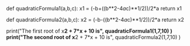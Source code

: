 def  quadraticFormula1(a,b,c):
    x1 = (-b+((b**2-4*a*c)**1/2))/2*a
    return x1

def  quadraticFormula2(a,b,c):
    x2 = (-b-((b**2-4*a*c)**1/2))/2*a
    return x2

print("The first root of x**2 + 7*x + 10 is", quadraticFormula1(1,7,10) )
print("The second root of x**2 + 7*x + 10 is", quadraticFormula2(1,7,10) )
